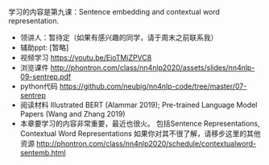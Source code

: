 学习的内容是第九课：Sentence embedding and contextual word representation.
- 领讲人：暂待定（如果有感兴趣的同学，请于周末之前联系我）
- 辅助ppt: [暂略]
- 视频学习 https://youtu.be/EjoTMiZPVC8
- 浏览课件 http://phontron.com/class/nn4nlp2020/assets/slides/nn4nlp-09-sentrep.pdf
- python代码 https://github.com/neubig/nn4nlp-code/tree/master/07-sentrep
- 阅读材料 Illustrated BERT (Alammar 2019); Pre-trained Language Model Papers (Wang and Zhang 2019)
- 本章要学习的内容非常重要，最近也很火。 包括Sentence Representations, Contextual Word Representations 如果你对其不很了解，请移步这里的其他资源 http://phontron.com/class/nn4nlp2020/schedule/contextualword-sentemb.html
